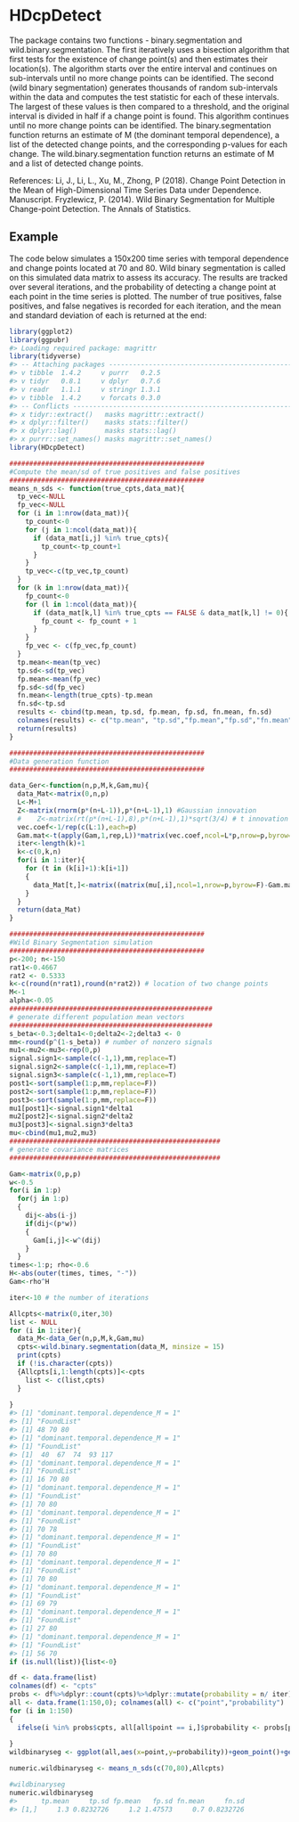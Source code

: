 <!-- README.md is generated from README.Rmd. Please edit that file -->
HDcpDetect
==========

The package contains two functions - binary.segmentation and wild.binary.segmentation. The first iteratively uses a bisection algorithm that first tests for the existence of change point(s) and then estimates their location(s). The algorithm starts over the entire interval and continues on sub-intervals until no more change points can be identified. The second (wild binary segmentation) generates thousands of random sub-intervals within the data and computes the test statistic for each of these intervals. The largest of these values is then compared to a threshold, and the original interval is divided in half if a change point is found. This algorithm continues until no more change points can be identified. The binary.segmentation function returns an estimate of M (the dominant temporal dependence), a list of the detected change points, and the corresponding p-values for each change. The wild.binary.segmentation function returns an estimate of M and a list of detected change points.

References: Li, J., Li, L., Xu, M., Zhong, P (2018). Change Point Detection in the Mean of High-Dimensional Time Series Data under Dependence. Manuscript. Fryzlewicz, P. (2014). Wild Binary Segmentation for Multiple Change-point Detection. The Annals of Statistics.

Example
-------

The code below simulates a 150x200 time series with temporal dependence and change points located at 70 and 80. Wild binary segmentation is called on this simulated data matrix to assess its accuracy. The results are tracked over several iterations, and the probability of detecting a change point at each point in the time series is plotted. The number of true positives, false positives, and false negatives is recorded for each iteration, and the mean and standard deviation of each is returned at the end:

``` r
library(ggplot2)
library(ggpubr)
#> Loading required package: magrittr
library(tidyverse)
#> -- Attaching packages ---------------------------------------------------------------------------------------------------------- tidyverse 1.2.1 --
#> v tibble  1.4.2     v purrr   0.2.5
#> v tidyr   0.8.1     v dplyr   0.7.6
#> v readr   1.1.1     v stringr 1.3.1
#> v tibble  1.4.2     v forcats 0.3.0
#> -- Conflicts ------------------------------------------------------------------------------------------------------------- tidyverse_conflicts() --
#> x tidyr::extract()   masks magrittr::extract()
#> x dplyr::filter()    masks stats::filter()
#> x dplyr::lag()       masks stats::lag()
#> x purrr::set_names() masks magrittr::set_names()
library(HDcpDetect)

#################################################
#Compute the mean/sd of true positives and false positives
#################################################
means_n_sds <- function(true_cpts,data_mat){
  tp_vec<-NULL
  fp_vec<-NULL
  for (i in 1:nrow(data_mat)){
    tp_count<-0
    for (j in 1:ncol(data_mat)){
      if (data_mat[i,j] %in% true_cpts){
        tp_count<-tp_count+1
      }
    }
    tp_vec<-c(tp_vec,tp_count)
  }
  for (k in 1:nrow(data_mat)){
    fp_count<-0
    for (l in 1:ncol(data_mat)){
      if (data_mat[k,l] %in% true_cpts == FALSE & data_mat[k,l] != 0){
        fp_count <- fp_count + 1
      }
    }
    fp_vec <- c(fp_vec,fp_count)
  }
  tp.mean<-mean(tp_vec)
  tp.sd<-sd(tp_vec)
  fp.mean<-mean(fp_vec)
  fp.sd<-sd(fp_vec)
  fn.mean<-length(true_cpts)-tp.mean
  fn.sd<-tp.sd
  results <- cbind(tp.mean, tp.sd, fp.mean, fp.sd, fn.mean, fn.sd)
  colnames(results) <- c("tp.mean", "tp.sd","fp.mean","fp.sd","fn.mean","fn.sd")
  return(results)
}

#################################################
#Data generation function
#################################################

data_Ger<-function(n,p,M,k,Gam,mu){
  data_Mat<-matrix(0,n,p)
  L<-M+1
  Z<-matrix(rnorm(p*(n+L-1)),p*(n+L-1),1) #Gaussian innovation
  #    Z<-matrix(rt(p*(n+L-1),8),p*(n+L-1),1)*sqrt(3/4) # t innovation
  vec.coef<-1/rep(c(L:1),each=p)
  Gam.mat<-t(apply(Gam,1,rep,L))*matrix(vec.coef,ncol=L*p,nrow=p,byrow=T)
  iter<-length(k)+1
  k<-c(0,k,n)
  for(i in 1:iter){
    for (t in (k[i]+1):k[i+1])
    {
      data_Mat[t,]<-matrix((matrix(mu[,i],ncol=1,nrow=p,byrow=F)-Gam.mat%*%Z[((t-1)*p+1):((t+L-1)*p),]),1,p,byrow=F)
    }
  }
  return(data_Mat)
}

#################################################
#Wild Binary Segmentation simulation
#################################################
p<-200; n<-150
rat1<-0.4667
rat2 <- 0.5333
k<-c(round(n*rat1),round(n*rat2)) # location of two change points
M<-1
alpha<-0.05
###################################################
# generate different population mean vectors
###################################################
s_beta<-0.3;delta1<-0;delta2<-2;delta3 <- 0
mm<-round(p^(1-s_beta)) # number of nonzero signals
mu1<-mu2<-mu3<-rep(0,p)
signal.sign1<-sample(c(-1,1),mm,replace=T)
signal.sign2<-sample(c(-1,1),mm,replace=T)
signal.sign3<-sample(c(-1,1),mm,replace=T)
post1<-sort(sample(1:p,mm,replace=F))
post2<-sort(sample(1:p,mm,replace=F))
post3<-sort(sample(1:p,mm,replace=F))
mu1[post1]<-signal.sign1*delta1
mu2[post2]<-signal.sign2*delta2
mu3[post3]<-signal.sign3*delta3
mu<-cbind(mu1,mu2,mu3)
#####################################################
# generate covariance matrices
#####################################################

Gam<-matrix(0,p,p)
w<-0.5
for(i in 1:p)
  for(j in 1:p)
  {
    dij<-abs(i-j)
    if(dij<(p*w))
    {
      Gam[i,j]<-w^(dij)
    }
  }
times<-1:p; rho<-0.6
H<-abs(outer(times, times, "-"))
Gam<-rho^H

iter<-10 # the number of iterations

Allcpts<-matrix(0,iter,30)
list <- NULL
for (i in 1:iter){
  data_M<-data_Ger(n,p,M,k,Gam,mu)
  cpts<-wild.binary.segmentation(data_M, minsize = 15)
  print(cpts)
  if (!is.character(cpts))
  {Allcpts[i,1:length(cpts)]<-cpts
    list <- c(list,cpts)
  }
  
}
#> [1] "dominant.temporal.dependence_M = 1"
#> [1] "FoundList"
#> [1] 48 70 80
#> [1] "dominant.temporal.dependence_M = 1"
#> [1] "FoundList"
#> [1]  40  67  74  93 117
#> [1] "dominant.temporal.dependence_M = 1"
#> [1] "FoundList"
#> [1] 16 70 80
#> [1] "dominant.temporal.dependence_M = 1"
#> [1] "FoundList"
#> [1] 70 80
#> [1] "dominant.temporal.dependence_M = 1"
#> [1] "FoundList"
#> [1] 70 78
#> [1] "dominant.temporal.dependence_M = 1"
#> [1] "FoundList"
#> [1] 70 80
#> [1] "dominant.temporal.dependence_M = 1"
#> [1] "FoundList"
#> [1] 70 80
#> [1] "dominant.temporal.dependence_M = 1"
#> [1] "FoundList"
#> [1] 69 79
#> [1] "dominant.temporal.dependence_M = 1"
#> [1] "FoundList"
#> [1] 27 80
#> [1] "dominant.temporal.dependence_M = 1"
#> [1] "FoundList"
#> [1] 56 70
if (is.null(list)){list<-0}

df <- data.frame(list)
colnames(df) <- "cpts"
probs <- df%>%dplyr::count(cpts)%>%dplyr::mutate(probability = n/ iter)
all <- data.frame(1:150,0); colnames(all) <- c("point","probability")
for (i in 1:150)
{
  ifelse(i %in% probs$cpts, all[all$point == i,]$probability <- probs[probs$cpts == i,]$probability, all[all$point == i,]$probability <- 0)
  
}
wildbinaryseg <- ggplot(all,aes(x=point,y=probability))+geom_point()+geom_line()+labs(title="Wild Binary Segmentation Simulation (cpts at 70,80)", y= "Probability of Detection")+theme_bw()+theme(plot.title = element_text(hjust = 0.5))+xlim(0,150)+ylim(0,1)

numeric.wildbinaryseg <- means_n_sds(c(70,80),Allcpts)

#wildbinaryseg
numeric.wildbinaryseg
#>      tp.mean     tp.sd fp.mean   fp.sd fn.mean     fn.sd
#> [1,]     1.3 0.8232726     1.2 1.47573     0.7 0.8232726
```
